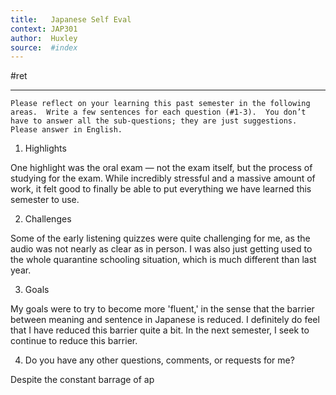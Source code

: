 ```yaml
---
title:   Japanese Self Eval
context: JAP301
author:  Huxley
source:  #index
---
```


#ret 

---


```
Please reflect on your learning this past semester in the following areas.  Write a few sentences for each question (#1-3).  You don’t have to answer all the sub-questions; they are just suggestions.  Please answer in English.
```

1) Highlights

One highlight was the oral exam — not the exam itself, but the process of studying for the exam. While incredibly stressful and a massive amount of work, it felt good to finally be able to put everything we have learned this semester to use. 


2) Challenges

Some of the early listening quizzes were quite challenging for me, as the audio was not nearly as clear as in person. I was also just getting used to the whole quarantine schooling situation, which is much different than last year.


3) Goals

My goals were to try to become more 'fluent,' in the sense that the barrier between meaning and sentence in Japanese is reduced. I definitely do feel that I have reduced this barrier quite a bit. In the next semester, I seek to continue to reduce this barrier. 


4) Do you have any other questions, comments, or requests for me?

Despite the constant barrage of ap


















